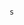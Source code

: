                                                                                                                                                                                                                                                       s
                                                                                                                                                                                                                                                                                                                                                                                                                                                                                                                                                                                                            
